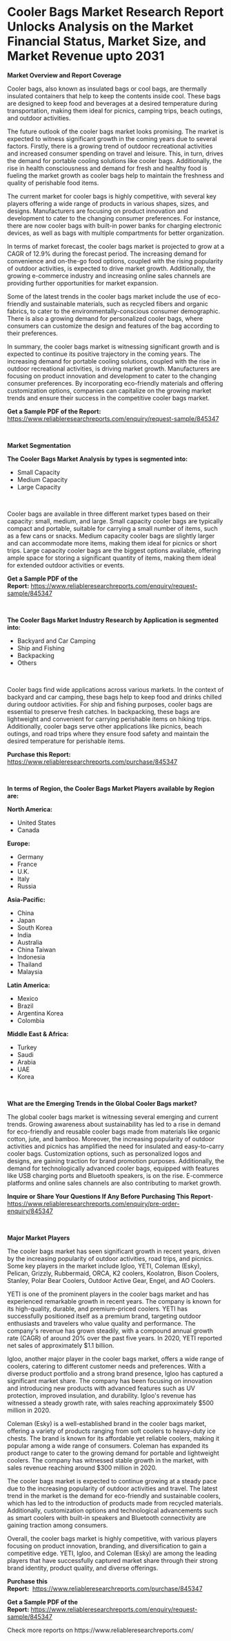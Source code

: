 <p><h1>Cooler Bags Market Research Report Unlocks Analysis on the Market Financial Status, Market Size, and Market Revenue upto 2031</h1></p><p><strong>Market Overview and Report Coverage</strong></p>
<p><p>Cooler bags, also known as insulated bags or cool bags, are thermally insulated containers that help to keep the contents inside cool. These bags are designed to keep food and beverages at a desired temperature during transportation, making them ideal for picnics, camping trips, beach outings, and outdoor activities.</p><p>The future outlook of the cooler bags market looks promising. The market is expected to witness significant growth in the coming years due to several factors. Firstly, there is a growing trend of outdoor recreational activities and increased consumer spending on travel and leisure. This, in turn, drives the demand for portable cooling solutions like cooler bags. Additionally, the rise in health consciousness and demand for fresh and healthy food is fueling the market growth as cooler bags help to maintain the freshness and quality of perishable food items.</p><p>The current market for cooler bags is highly competitive, with several key players offering a wide range of products in various shapes, sizes, and designs. Manufacturers are focusing on product innovation and development to cater to the changing consumer preferences. For instance, there are now cooler bags with built-in power banks for charging electronic devices, as well as bags with multiple compartments for better organization.</p><p>In terms of market forecast, the cooler bags market is projected to grow at a CAGR of 12.9% during the forecast period. The increasing demand for convenience and on-the-go food options, coupled with the rising popularity of outdoor activities, is expected to drive market growth. Additionally, the growing e-commerce industry and increasing online sales channels are providing further opportunities for market expansion.</p><p>Some of the latest trends in the cooler bags market include the use of eco-friendly and sustainable materials, such as recycled fibers and organic fabrics, to cater to the environmentally-conscious consumer demographic. There is also a growing demand for personalized cooler bags, where consumers can customize the design and features of the bag according to their preferences.</p><p>In summary, the cooler bags market is witnessing significant growth and is expected to continue its positive trajectory in the coming years. The increasing demand for portable cooling solutions, coupled with the rise in outdoor recreational activities, is driving market growth. Manufacturers are focusing on product innovation and development to cater to the changing consumer preferences. By incorporating eco-friendly materials and offering customization options, companies can capitalize on the growing market trends and ensure their success in the competitive cooler bags market.</p></p>
<p><strong>Get a Sample PDF of the Report:</strong> <a href="https://www.reliableresearchreports.com/enquiry/request-sample/845347">https://www.reliableresearchreports.com/enquiry/request-sample/845347</a></p>
<p>&nbsp;</p>
<p><strong>Market Segmentation</strong></p>
<p><strong>The Cooler Bags Market Analysis by types is segmented into:</strong></p>
<p><ul><li>Small Capacity</li><li>Medium Capacity</li><li>Large Capacity</li></ul></p>
<p>&nbsp;</p>
<p><p>Cooler bags are available in three different market types based on their capacity: small, medium, and large. Small capacity cooler bags are typically compact and portable, suitable for carrying a small number of items, such as a few cans or snacks. Medium capacity cooler bags are slightly larger and can accommodate more items, making them ideal for picnics or short trips. Large capacity cooler bags are the biggest options available, offering ample space for storing a significant quantity of items, making them ideal for extended outdoor activities or events.</p></p>
<p><strong>Get a Sample PDF of the Report:</strong>&nbsp;<a href="https://www.reliableresearchreports.com/enquiry/request-sample/845347">https://www.reliableresearchreports.com/enquiry/request-sample/845347</a></p>
<p>&nbsp;</p>
<p><strong>The Cooler Bags Market Industry Research by Application is segmented into:</strong></p>
<p><ul><li>Backyard and Car Camping</li><li>Ship and Fishing</li><li>Backpacking</li><li>Others</li></ul></p>
<p>&nbsp;</p>
<p><p>Cooler bags find wide applications across various markets. In the context of backyard and car camping, these bags help to keep food and drinks chilled during outdoor activities. For ship and fishing purposes, cooler bags are essential to preserve fresh catches. In backpacking, these bags are lightweight and convenient for carrying perishable items on hiking trips. Additionally, cooler bags serve other applications like picnics, beach outings, and road trips where they ensure food safety and maintain the desired temperature for perishable items.</p></p>
<p><strong>Purchase this Report:</strong>&nbsp; <a href="https://www.reliableresearchreports.com/purchase/845347">https://www.reliableresearchreports.com/purchase/845347</a></p>
<p>&nbsp;</p>
<p><strong>In terms of Region, the Cooler Bags Market Players available by Region are:</strong></p>
<p>
    <p> <strong> North America: </strong>
        <ul>
            <li>United States</li>
            <li>Canada</li>
        </ul>
        </p> 
    <p> <strong> Europe: </strong>
        <ul>
            <li>Germany</li>
            <li>France</li>
            <li>U.K.</li>
            <li>Italy</li>
            <li>Russia</li>
        </ul>
        </p> 
    <p> <strong> Asia-Pacific: </strong>
        <ul>
            <li>China</li>
            <li>Japan</li>
            <li>South Korea</li>
            <li>India</li>
            <li>Australia</li>
            <li>China Taiwan</li>
            <li>Indonesia</li>
            <li>Thailand</li>
            <li>Malaysia</li>
        </ul>
        </p> 
    <p> <strong> Latin America: </strong>
        <ul>
            <li>Mexico</li>
            <li>Brazil</li>
            <li>Argentina Korea</li>
            <li>Colombia</li>
        </ul>
        </p> 
    <p> <strong> Middle East & Africa: </strong>
        <ul>
            <li>Turkey</li>
            <li>Saudi</li>
            <li>Arabia</li>
            <li>UAE</li>
            <li>Korea</li>
        </ul>
    </p>
    </p>
<p>&nbsp;</p>
<p><strong>What are the Emerging Trends in the Global Cooler Bags market?</strong></p>
<p><p>The global cooler bags market is witnessing several emerging and current trends. Growing awareness about sustainability has led to a rise in demand for eco-friendly and reusable cooler bags made from materials like organic cotton, jute, and bamboo. Moreover, the increasing popularity of outdoor activities and picnics has amplified the need for insulated and easy-to-carry cooler bags. Customization options, such as personalized logos and designs, are gaining traction for brand promotion purposes. Additionally, the demand for technologically advanced cooler bags, equipped with features like USB charging ports and Bluetooth speakers, is on the rise. E-commerce platforms and online sales channels are also contributing to market growth.</p></p>
<p><strong>Inquire or Share Your Questions If Any Before Purchasing This Report</strong>- <a href="https://www.reliableresearchreports.com/enquiry/pre-order-enquiry/845347">https://www.reliableresearchreports.com/enquiry/pre-order-enquiry/845347</a></p>
<p>&nbsp;</p>
<p><strong>Major Market Players</strong></p>
<p><p>The cooler bags market has seen significant growth in recent years, driven by the increasing popularity of outdoor activities, road trips, and picnics. Some key players in the market include Igloo, YETI, Coleman (Esky), Pelican, Grizzly, Rubbermaid, ORCA, K2 coolers, Koolatron, Bison Coolers, Stanley, Polar Bear Coolers, Outdoor Active Gear, Engel, and AO Coolers. </p><p>YETI is one of the prominent players in the cooler bags market and has experienced remarkable growth in recent years. The company is known for its high-quality, durable, and premium-priced coolers. YETI has successfully positioned itself as a premium brand, targeting outdoor enthusiasts and travelers who value quality and performance. The company's revenue has grown steadily, with a compound annual growth rate (CAGR) of around 20% over the past five years. In 2020, YETI reported net sales of approximately $1.1 billion.</p><p>Igloo, another major player in the cooler bags market, offers a wide range of coolers, catering to different customer needs and preferences. With a diverse product portfolio and a strong brand presence, Igloo has captured a significant market share. The company has been focusing on innovation and introducing new products with advanced features such as UV protection, improved insulation, and durability. Igloo's revenue has witnessed a steady growth rate, with sales reaching approximately $500 million in 2020.</p><p>Coleman (Esky) is a well-established brand in the cooler bags market, offering a variety of products ranging from soft coolers to heavy-duty ice chests. The brand is known for its affordable yet reliable coolers, making it popular among a wide range of consumers. Coleman has expanded its product range to cater to the growing demand for portable and lightweight coolers. The company has witnessed stable growth in the market, with sales revenue reaching around $300 million in 2020.</p><p>The cooler bags market is expected to continue growing at a steady pace due to the increasing popularity of outdoor activities and travel. The latest trend in the market is the demand for eco-friendly and sustainable coolers, which has led to the introduction of products made from recycled materials. Additionally, customization options and technological advancements such as smart coolers with built-in speakers and Bluetooth connectivity are gaining traction among consumers.</p><p>Overall, the cooler bags market is highly competitive, with various players focusing on product innovation, branding, and diversification to gain a competitive edge. YETI, Igloo, and Coleman (Esky) are among the leading players that have successfully captured market share through their strong brand identity, product quality, and diverse offerings.</p></p>
<p><strong>Purchase this Report:</strong>&nbsp;&nbsp;<a href="https://www.reliableresearchreports.com/purchase/845347">https://www.reliableresearchreports.com/purchase/845347</a></p>
<p></p>
<p><strong>Get a Sample PDF of the Report:</strong>&nbsp;<a href="https://www.reliableresearchreports.com/enquiry/request-sample/845347">https://www.reliableresearchreports.com/enquiry/request-sample/845347</a></p>
<p>Check more reports on https://www.reliableresearchreports.com/</p>